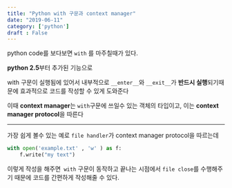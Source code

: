 ```yaml
---
title: "Python with 구문과 context manager"
date: "2019-06-11"
category: ['python']
draft : False
---
```


python code를 보다보면 `with` 를 마주칠때가 있다.

**python 2.5**부터 추가된 기능으로

with 구문이 실행됨에 있어서 내부적으로 `__enter__`와 `__exit__`가
**반드시 실행**되기때문에 효과적으로 코드를 작성할 수 있게 도와준다

이때 **context manager**는 `with`구문에 쓰일수 있는 객체의 타입이고,
이는 **context manager protocol**을 따른다

***

가장 쉽게 볼수 있는 예로 `file handler`가 context manager protocol을 따르는데

```python
with open('example.txt' , 'w' ) as f:
    f.write("my text")
```
이렇게 작성을 해주면` with` 구문이 동작하고 끝나는 시점에서 
`file close`를 수행해주기 때문에 코드를 간편하게 작성해줄 수 있다.


